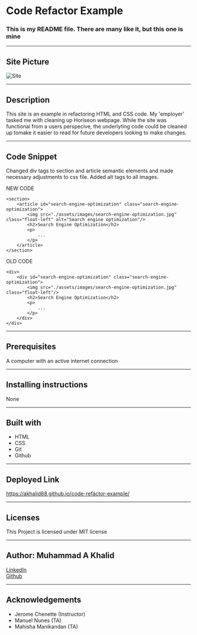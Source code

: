 # Code Refactor Example
### This is my README file. There are many like it, but this one is mine

-----------------------
## Site Picture
![Site](assets/readme-assets/site-picture-example.png)

-----------------------
## Description
This site is an example in refactoring HTML and CSS code.  My 'employer' tasked me with cleaning up Horiseon webpage. While the site was functional from a users perspecive, the underlyting code could be cleaned up tomake it easier to read for future developers looking to make changes. 

-----------------------
## Code Snippet
Changed div tags to section and article semantic elements and made necessary adjustments to css file. Added alt tags to all images.

NEW CODE
```
<section>
    <article id="search-engine-optimization" class="search-engine-optimization">
        <img src="./assets/images/search-engine-optimization.jpg" class="float-left" alt="Search engine optimization"/>
        <h2>Search Engine Optimization</h2>
        <p>
            ...
        </p>
    </article>
</section>
```
OLD CODE
```
<div>
    <div id="search-engine-optimization" class="search-engine-optimization">
        <img src="./assets/images/search-engine-optimization.jpg" class="float-left"/>
        <h2>Search Engine Optimization</h2>
        <p>
            ...
        </p>
    </div>
</div>
```
-----------------------
## Prerequisites
A computer with an active internet connection

-----------------------
## Installing instructions
None

-----------------------
## Built with
- HTML
- CSS
- Git
- Github

-----------------------
## Deployed Link
https://akhalid88.github.io/code-refactor-example/ 

-----------------------
## Licenses
This Project is licensed under MIT license

-----------------------
## Author: Muhammad A Khalid

[LinkedIn](https://www.linkedin.com/in/abdullahkhalid/)
<br>
[Github](https://github.com/akhalid88)

-----------------------
## Acknowledgements
- Jerome Chenette (Instructor)
- Manuel Nunes (TA)
- Mahisha Manikandan (TA)


